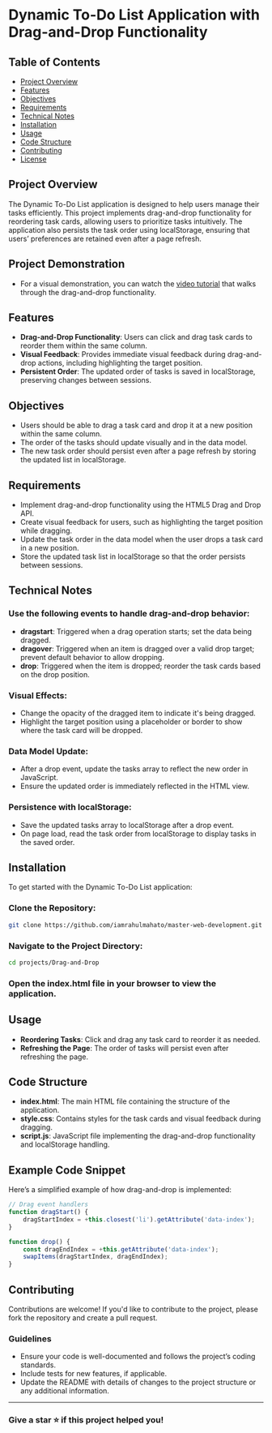 # Dynamic To-Do List Application with Drag-and-Drop Functionality

## Table of Contents
- [Project Overview](#project-overview)
- [Features](#features)
- [Objectives](#objectives)
- [Requirements](#requirements)
- [Technical Notes](#technical-notes)
- [Installation](#installation)
- [Usage](#usage)
- [Code Structure](#code-structure)
- [Contributing](#contributing)
- [License](#license)

## Project Overview
The Dynamic To-Do List application is designed to help users manage their tasks efficiently. This project implements drag-and-drop functionality for reordering task cards, allowing users to prioritize tasks intuitively. The application also persists the task order using localStorage, ensuring that users’ preferences are retained even after a page refresh.

## Project Demonstration
- For a visual demonstration, you can watch the [video tutorial](./media/drag-and-drop.mp4) that walks through the drag-and-drop functionality.

## Features
- **Drag-and-Drop Functionality**: Users can click and drag task cards to reorder them within the same column.
- **Visual Feedback**: Provides immediate visual feedback during drag-and-drop actions, including highlighting the target position.
- **Persistent Order**: The updated order of tasks is saved in localStorage, preserving changes between sessions.

## Objectives
- Users should be able to drag a task card and drop it at a new position within the same column.
- The order of the tasks should update visually and in the data model.
- The new task order should persist even after a page refresh by storing the updated list in localStorage.

## Requirements
- Implement drag-and-drop functionality using the HTML5 Drag and Drop API.
- Create visual feedback for users, such as highlighting the target position while dragging.
- Update the task order in the data model when the user drops a task card in a new position.
- Store the updated task list in localStorage so that the order persists between sessions.

## Technical Notes
### Use the following events to handle drag-and-drop behavior:
- **dragstart**: Triggered when a drag operation starts; set the data being dragged.
- **dragover**: Triggered when an item is dragged over a valid drop target; prevent default behavior to allow dropping.
- **drop**: Triggered when the item is dropped; reorder the task cards based on the drop position.

### Visual Effects:
- Change the opacity of the dragged item to indicate it's being dragged.
- Highlight the target position using a placeholder or border to show where the task card will be dropped.

### Data Model Update:
- After a drop event, update the tasks array to reflect the new order in JavaScript.
- Ensure the updated order is immediately reflected in the HTML view.

### Persistence with localStorage:
- Save the updated tasks array to localStorage after a drop event.
- On page load, read the task order from localStorage to display tasks in the saved order.

## Installation
To get started with the Dynamic To-Do List application:

### Clone the Repository:
```bash
git clone https://github.com/iamrahulmahato/master-web-development.git
```

### Navigate to the Project Directory:
```bash
cd projects/Drag-and-Drop
```

### Open the index.html file in your browser to view the application.

## Usage
- **Reordering Tasks**: Click and drag any task card to reorder it as needed.
- **Refreshing the Page**: The order of tasks will persist even after refreshing the page.

## Code Structure
- **index.html**: The main HTML file containing the structure of the application.
- **style.css**: Contains styles for the task cards and visual feedback during dragging.
- **script.js**: JavaScript file implementing the drag-and-drop functionality and localStorage handling.

## Example Code Snippet
Here’s a simplified example of how drag-and-drop is implemented:
```javascript
// Drag event handlers
function dragStart() {
    dragStartIndex = +this.closest('li').getAttribute('data-index');
}

function drop() {
    const dragEndIndex = +this.getAttribute('data-index');
    swapItems(dragStartIndex, dragEndIndex);
}
```

## Contributing
Contributions are welcome! If you'd like to contribute to the project, please fork the repository and create a pull request.

### Guidelines
- Ensure your code is well-documented and follows the project’s coding standards.
- Include tests for new features, if applicable.
- Update the README with details of changes to the project structure or any additional information.
***
### Give a star ⭐️ if this project helped you!
